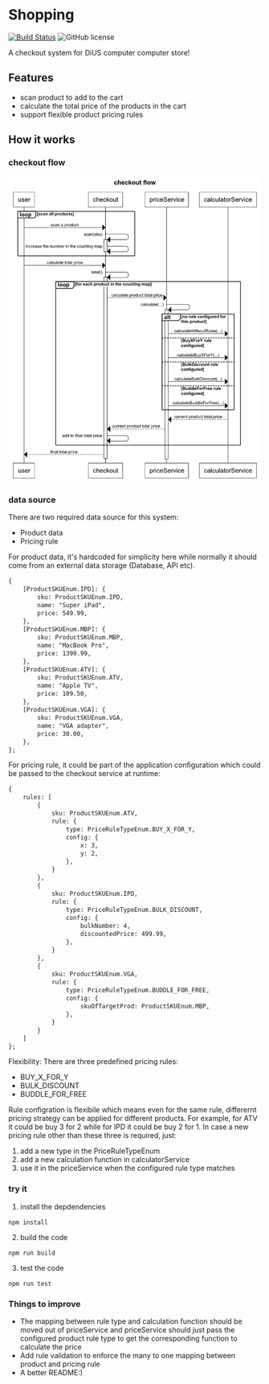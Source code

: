# Shopping
[![Build Status](https://github.com/GaaraZhu/shopping/actions/workflows/build.yml/badge.svg)](https://github.com/GaaraZhu/shopping/actions/workflows/build.yml)
![GitHub license](https://img.shields.io/badge/license-MIT-blue.svg)

A checkout system for DiUS computer computer store!

## Features
* scan product to add to the cart
* calculate the total price of the products in the cart
* support flexible product pricing rules

## How it works
### checkout flow
 ![checkout flow](https://github.com/GaaraZhu/shopping/blob/main/resources/checkoutFlow.png)

### data source
There are two required data source for this system:
* Product data
* Pricing rule

For product data, it's hardcoded for simplicity here while normally it should come from an external data storage (Database, API etc).
```
{
    [ProductSKUEnum.IPD]: {
        sku: ProductSKUEnum.IPD,
        name: "Super iPad",
        price: 549.99,
    },
    [ProductSKUEnum.MBP]: {
        sku: ProductSKUEnum.MBP,
        name: "MacBook Pro",
        price: 1399.99,
    },
    [ProductSKUEnum.ATV]: {
        sku: ProductSKUEnum.ATV,
        name: "Apple TV",
        price: 109.50,
    },
    [ProductSKUEnum.VGA]: {
        sku: ProductSKUEnum.VGA,
        name: "VGA adapter",
        price: 30.00,
    },
};
````
For pricing rule, it could be part of the application configuration which could be passed to the checkout service at runtime:
```
{
    rules: [
        {
            sku: ProductSKUEnum.ATV,
            rule: {
                type: PriceRuleTypeEnum.BUY_X_FOR_Y,
                config: {
                    x: 3,
                    y: 2,
                },
            }
        },
        {
            sku: ProductSKUEnum.IPD,
            rule: {
                type: PriceRuleTypeEnum.BULK_DISCOUNT,
                config: {
                    bulkNumber: 4,
                    discountedPrice: 499.99,
                },
            }
        },
        {
            sku: ProductSKUEnum.VGA,
            rule: {
                type: PriceRuleTypeEnum.BUDDLE_FOR_FREE,
                config: {
                    skuOfTargetProd: ProductSKUEnum.MBP,
                },
            }
        }
    ]
};
```
Flexibility:
There are three predefined pricing rules:
* BUY_X_FOR_Y
* BULK_DISCOUNT
* BUDDLE_FOR_FREE

Rule configration is flexibile which means even for the same rule, differernt pricing strategy can be applied for different products. For example, for ATV it could be buy 3 for 2 while for IPD it could be buy 2 for 1. In case a new pricing rule other than these three is required, just:
1. add a new type in the PriceRuleTypeEnum
2. add a new calculation function in calculatorService
3. use it in the priceService when the configured rule type matches

### try it
1. install the depdendencies
```
npm install
```

2. build the code
```
npm run build
```

3. test the code
```
npm run test
```

### Things to improve
* The mapping between rule type and calculation function should be moved out of priceService and priceService should just pass the configured product rule type to get the corresponding function to calculate the price
* Add rule validation to enforce the many to one mapping between product and pricing rule
* A better README:)
